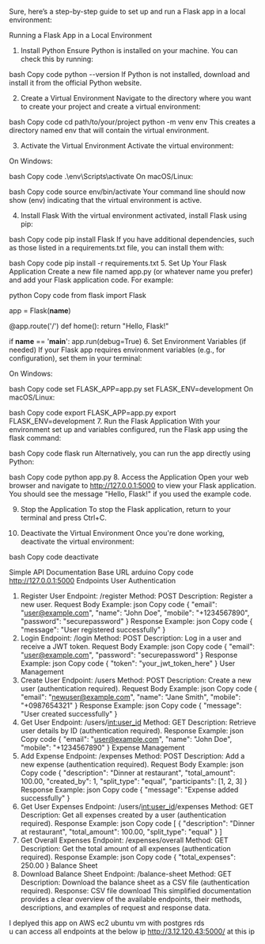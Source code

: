 
Sure, here’s a step-by-step guide to set up and run a Flask app in a local environment:

Running a Flask App in a Local Environment
1. Install Python
Ensure Python is installed on your machine. You can check this by running:

bash
Copy code
python --version
If Python is not installed, download and install it from the official Python website.

2. Create a Virtual Environment
Navigate to the directory where you want to create your project and create a virtual environment:

bash
Copy code
cd path/to/your/project
python -m venv env
This creates a directory named env that will contain the virtual environment.

3. Activate the Virtual Environment
Activate the virtual environment:

On Windows:

bash
Copy code
.\env\Scripts\activate
On macOS/Linux:

bash
Copy code
source env/bin/activate
Your command line should now show (env) indicating that the virtual environment is active.

4. Install Flask
With the virtual environment activated, install Flask using pip:

bash
Copy code
pip install Flask
If you have additional dependencies, such as those listed in a requirements.txt file, you can install them with:

bash
Copy code
pip install -r requirements.txt
5. Set Up Your Flask Application
Create a new file named app.py (or whatever name you prefer) and add your Flask application code. For example:

python
Copy code
from flask import Flask

app = Flask(__name__)

@app.route('/')
def home():
    return "Hello, Flask!"

if __name__ == '__main__':
    app.run(debug=True)
6. Set Environment Variables (if needed)
If your Flask app requires environment variables (e.g., for configuration), set them in your terminal:

On Windows:

bash
Copy code
set FLASK_APP=app.py
set FLASK_ENV=development
On macOS/Linux:

bash
Copy code
export FLASK_APP=app.py
export FLASK_ENV=development
7. Run the Flask Application
With your environment set up and variables configured, run the Flask app using the flask command:

bash
Copy code
flask run
Alternatively, you can run the app directly using Python:

bash
Copy code
python app.py
8. Access the Application
Open your web browser and navigate to http://127.0.0.1:5000 to view your Flask application. You should see the message "Hello, Flask!" if you used the example code.

9. Stop the Application
To stop the Flask application, return to your terminal and press Ctrl+C.

10. Deactivate the Virtual Environment
Once you're done working, deactivate the virtual environment:

bash
Copy code
deactivate


Simple API Documentation
Base URL
arduino
Copy code
http://127.0.0.1:5000
Endpoints
User Authentication
1. Register User
Endpoint: /register
Method: POST
Description: Register a new user.
Request Body Example:
json
Copy code
{
  "email": "user@example.com",
  "name": "John Doe",
  "mobile": "+1234567890",
  "password": "securepassword"
}
Response Example:
json
Copy code
{
  "message": "User registered successfully"
}
2. Login
Endpoint: /login
Method: POST
Description: Log in a user and receive a JWT token.
Request Body Example:
json
Copy code
{
  "email": "user@example.com",
  "password": "securepassword"
}
Response Example:
json
Copy code
{
  "token": "your_jwt_token_here"
}
User Management
3. Create User
Endpoint: /users
Method: POST
Description: Create a new user (authentication required).
Request Body Example:
json
Copy code
{
  "email": "newuser@example.com",
  "name": "Jane Smith",
  "mobile": "+0987654321"
}
Response Example:
json
Copy code
{
  "message": "User created successfully"
}
4. Get User
Endpoint: /users/<int:user_id>
Method: GET
Description: Retrieve user details by ID (authentication required).
Response Example:
json
Copy code
{
  "email": "user@example.com",
  "name": "John Doe",
  "mobile": "+1234567890"
}
Expense Management
5. Add Expense
Endpoint: /expenses
Method: POST
Description: Add a new expense (authentication required).
Request Body Example:
json
Copy code
{
  "description": "Dinner at restaurant",
  "total_amount": 100.00,
  "created_by": 1,
  "split_type": "equal",
  "participants": [1, 2, 3]
}
Response Example:
json
Copy code
{
  "message": "Expense added successfully"
}
6. Get User Expenses
Endpoint: /users/<int:user_id>/expenses
Method: GET
Description: Get all expenses created by a user (authentication required).
Response Example:
json
Copy code
[
  {
    "description": "Dinner at restaurant",
    "total_amount": 100.00,
    "split_type": "equal"
  }
]
7. Get Overall Expenses
Endpoint: /expenses/overall
Method: GET
Description: Get the total amount of all expenses (authentication required).
Response Example:
json
Copy code
{
  "total_expenses": 250.00
}
Balance Sheet
8. Download Balance Sheet
Endpoint: /balance-sheet
Method: GET
Description: Download the balance sheet as a CSV file (authentication required).
Response: CSV file download
This simplified documentation provides a clear overview of the available endpoints, their methods, descriptions, and examples of request and response data.

I deplyed this app on AWS ec2 ubuntu vm with postgres rds  
u can access all endpoints at the below ip 
http://3.12.120.43:5000/   at this ip
